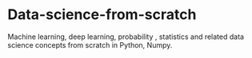 # Data-science-from-scratch
Machine learning, deep learning, probability , statistics and related data science concepts from scratch in Python, Numpy.
